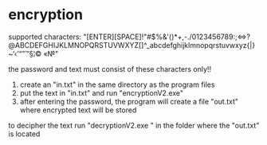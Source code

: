 # encryption

supported characters: "[ENTER][SPACE]!"#$%&'()*+,-./0123456789:;<=>?@ABCDEFGHIJKLMNOPQRSTUVWXYZ[\]^_abcdefghijklmnopqrstuvwxyz{|}~‘‹’“”™§¦©	«№"

the password and text must consist of these characters only!!

1) create an "in.txt" in the same directory as the program files
2) put the text in "in.txt" and run "encryptionV2.exe"
3) after entering the password, the program will create a file "out.txt" where encrypted text will be stored


to decipher the text run "decryptionV2.exe " in the folder where the "out.txt" is located
